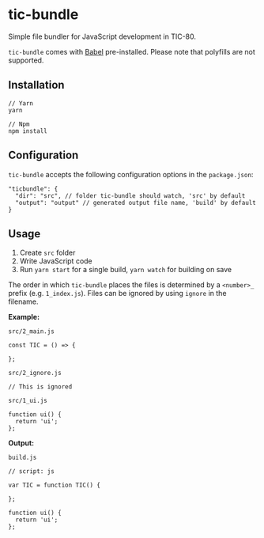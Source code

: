 # tic-bundle

Simple file bundler for JavaScript development in TIC-80.

`tic-bundle` comes with [Babel](https://babeljs.io/docs/en/babel-preset-env) pre-installed. Please note that polyfills are not supported.

## Installation

```
// Yarn
yarn

// Npm
npm install
```

## Configuration

`tic-bundle` accepts the following configuration options in the `package.json`:

```
"ticbundle": {
  "dir": "src", // folder tic-bundle should watch, 'src' by default
  "output": "output" // generated output file name, 'build' by default
}
```

## Usage

1) Create `src` folder
2) Write JavaScript code
3) Run `yarn start` for a single build, `yarn watch` for building on save

The order in which `tic-bundle` places the files is determined by a `<number>_` prefix (e.g. `1_index.js`). Files can be ignored by using `ignore` in the filename.

<b>Example:</b>

`src/2_main.js`

```
const TIC = () => {

};
```

`src/2_ignore.js`

```
// This is ignored
```

`src/1_ui.js`

```
function ui() {
  return 'ui';
};
```

<b>Output:</b>

`build.js`

```
// script: js

var TIC = function TIC() {

};

function ui() {
  return 'ui';
};
```
